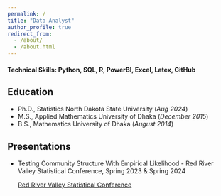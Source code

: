 ```yaml
---
permalink: /
title: "Data Analyst"
author_profile: true
redirect_from: 
  - /about/
  - /about.html
---
```


#### Technical Skills: Python, SQL, R, PowerBI, Excel, Latex, GitHub

## Education
- Ph.D., Statistics          North Dakota State University (_Aug 2024_)								       		
- M.S., Applied Mathematics	 University of Dhaka (_December 2015_)	 			        		
- B.S., Mathematics          University of Dhaka (_August 2014_)


## Presentations
- Testing Community Structure With Empirical Likelihood - Red River Valley Statistical Conference, Spring 2023 & Spring 2024

  [Red River Valley Statistical Conference](https://www.ndsu.edu/statistics/red_river_valley_statistical_conference/)

